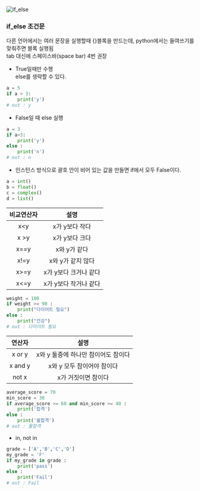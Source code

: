![if_else](https://cdn.educba.com/academy/wp-content/uploads/2019/09/If-Else-in-Python.jpg)

### if_else 조건문  
다른 언어에서는 여러 문장을 실행할때 {}블록을 만드는데, python에서는 들여쓰기를 맞춰주면 블록 실행됨  
tab 대신에 스페이스바(space bar) 4번 권장 
- True일때만 수행  
else를 생략할 수 있다.
```python
a = 5
if a > 3:
    print('y')
# out : y
```
- False일 때 else 실행
```python
a = 3
if a>3:
    print('y')
else :
    print('n')
# out : n
```
- 인스턴스 방식으로 괄호 안이 비어 있는 값을 만들면 if에서 모두 False이다.
```python
a = int()
b = float()
c = complex()
d = list()
```
|비교연산자|설명|
|:---:|:---:|
|x<y|x가 y보다 작다|
|x >y|x가 y보다 크다|
|x==y|x와 y가 같다|
|x!=y|x와 y가 같지 않다|
|x>=y|x가 y보다 크거나 같다|
|x<=y|x가 y보다 작거나 같다|
```python
weight = 100
if weight >= 90 :
    print("다이어트 필요")
else :
    print("건강")
# out : 다이어트 필요
```
|연산자|설명|
|:---:|:---:|
|x or y|x와 y 둘중에 하나만 참이어도 참이다|
|x and y|x와 y 모두 참이어야 참이다|
|not x|x가 거짓이면 참이다|
```python
average_score = 70
min_score = 30
if average_score >= 60 and min_score >= 40 :
    print('합격')
else : 
    print('불합격')
# out : 불합격
```
- in, not in
```python
grade = ['A','B','C','D']
my_grade = 'F'
if my_grade in grade :
    print('pass')
else :
    print('Fail')
# out : Fail
```

